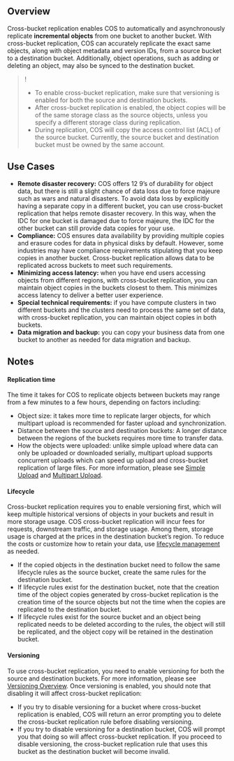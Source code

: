 ## Overview

Cross-bucket replication enables COS to automatically and asynchronously replicate **incremental objects** from one bucket to another bucket. With cross-bucket replication, COS can accurately replicate the exact same objects, along with object metadata and version IDs, from a source bucket to a destination bucket. Additionally, object operations, such as adding or deleting an object, may also be synced to the destination bucket.

>!
>- To enable cross-bucket replication, make sure that versioning is enabled for both the source and destination buckets.
>- After cross-bucket replication is enabled, the object copies will be of the same storage class as the source objects, unless you specify a different storage class during replication.
>- During replication, COS will copy the access control list (ACL) of the source bucket. Currently, the source bucket and destination bucket must be owned by the same account.
>



## Use Cases

- **Remote disaster recovery:** COS offers 12 9’s of durability for object data, but there is still a slight chance of data loss due to force majeure such as wars and natural disasters. To avoid data loss by explicitly having a separate copy in a different bucket, you can use cross-bucket replication that helps remote disaster recovery. In this way, when the IDC for one bucket is damaged due to force majeure, the IDC for the other bucket can still provide data copies for your use.
- **Compliance:** COS ensures data availability by providing multiple copies and erasure codes for data in physical disks by default. However, some industries may have compliance requirements stipulating that you keep copies in another bucket. Cross-bucket replication allows data to be replicated across buckets to meet such requirements.
- **Minimizing access latency:** when you have end users accessing objects from different regions, with cross-bucket replication, you can maintain object copies in the buckets closest to them. This minimizes access latency to deliver a better user experience.
- **Special technical requirements:** if you have compute clusters in two different buckets and the clusters need to process the same set of data, with cross-bucket replication, you can maintain object copies in both buckets.
- **Data migration and backup:** you can copy your business data from one bucket to another as needed for data migration and backup.

## Notes

#### Replication time

The time it takes for COS to replicate objects between buckets may range from a few minutes to a few hours, depending on factors including:

- Object size: it takes more time to replicate larger objects, for which multipart upload is recommended for faster upload and synchronization.
- Distance between the source and destination buckets: A longer distance between the regions of the buckets requires more time to transfer data.
- How the objects were uploaded: unlike simple upload where data can only be uploaded or downloaded serially, multipart upload supports concurrent uploads which can speed up upload and cross-bucket replication of large files. For more information, please see [Simple Upload](https://intl.cloud.tencent.com/document/product/436/14113) and [Multipart Upload](https://intl.cloud.tencent.com/document/product/436/14112).

#### Lifecycle

Cross-bucket replication requires you to enable versioning first, which will keep multiple historical versions of objects in your buckets and result in more storage usage. COS cross-bucket replication will incur fees for requests, downstream traffic, and storage usage. Among them, storage usage is charged at the prices in the destination bucket’s region. To reduce the costs or customize how to retain your data, use [lifecycle management](https://cloud.tencent.com/document/product/436/17028) as needed.

- If the copied objects in the destination bucket need to follow the same lifecycle rules as the source bucket, create the same rules for the destination bucket.
- If lifecycle rules exist for the destination bucket, note that the creation time of the object copies generated by cross-bucket replication is the creation time of the source objects but not the time when the copies are replicated to the destination bucket.
- If lifecycle rules exist for the source bucket and an object being replicated needs to be deleted according to the rules, the object will still be replicated, and the object copy will be retained in the destination bucket.

#### Versioning

To use cross-bucket replication, you need to enable versioning for both the source and destination buckets. For more information, please see [Versioning Overview](https://cloud.tencent.com/document/product/436/19883). Once versioning is enabled, you should note that disabling it will affect cross-bucket replication:

- If you try to disable versioning for a bucket where cross-bucket replication is enabled, COS will return an error prompting you to delete the cross-bucket replication rule before disabling versioning.
- If you try to disable versioning for a destination bucket, COS will prompt you that doing so will affect cross-bucket replication. If you proceed to disable versioning, the cross-bucket replication rule that uses this bucket as the destination bucket will become invalid.
